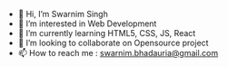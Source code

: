 - 👋 Hi, I’m Swarnim Singh
- 👀 I’m interested in Web Development
- 🌱 I’m currently learning HTML5, CSS, JS, React
- 💞️ I’m looking to collaborate on Opensource project
- 📫 How to reach me : swarnim.bhadauria@gmail.com

<!---
singhswarnim/singhswarnim is a ✨ special ✨ repository because its `README.md` (this file) appears on your GitHub profile.
You can click the Preview link to take a look at your changes.
--->
